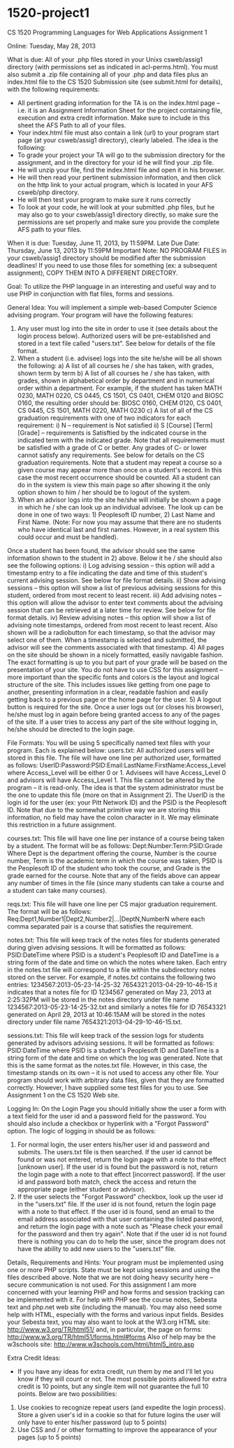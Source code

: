 1520-project1
=============

CS 1520 Programming Languages for Web Applications
Assignment 1
 
Online: Tuesday, May 28, 2013
 
What is due: All of your .php files stored in your Unixs csweb/assig1 directory (with permissions set as indicated in acl-perms.html). You must also submit a .zip file containing all of your .php and data files plus an index.html file to the CS 1520 Submission site (see submit.html for details), with the following requirements:
-    All pertinent grading information for the TA is on the index.html page – i.e. it is an Assignment Information Sheet for the project containing file, execution and extra credit information. Make sure to include in this sheet the AFS Path to all of your files.
-    Your index.html file must also contain a link (url) to your program start page (at your csweb/assig1 directory), clearly labeled.
The idea is the following:
-    To grade your project your TA will go to the submission directory for the assignment, and in the directory for your id he will find your .zip file.
-    He will unzip your file, find the index.html file and open it in his browser.
-    He will then read your pertinent submission information, and then click on the http link to your actual program, which is located in your AFS csweb/php directory.
-    He will then test your program to make sure it runs correctly
-    To look at your code, he will look at your submitted .php files, but he may also go to your csweb/assig1 directory directly, so make sure the permissions are set properly and make sure you provide the complete AFS path to your files.
 
When it is due: Tuesday, June 11, 2013, by 11:59PM.
Late Due Date: Thursday, June 13, 2013 by 11:59PM
Important Note: NO PROGRAM FILES in your csweb/assig1 directory should be modified after the submission deadlines! If you need to use those files for something (ex: a subsequent assignment), COPY THEM INTO A DIFFERENT DIRECTORY.
 
 
Goal: To utilize the PHP language in an interesting and useful way and to use PHP in conjunction with flat files, forms and sessions.
 
General Idea:
You will implement a simple web-based Computer Science advising program. Your program will have the following features:
1)    Any user must log into the site in order to use it (see details about the login process below). Authorized users will be pre-established and stored in a text file called "users.txt". See below for details of the file format.
2)    When a student (i.e. advisee) logs into the site he/she will be all shown the following:
a)     A list of all courses he / she has taken, with grades, shown term by term
b)     A list of all courses he / she has taken, with grades, shown in alphabetical order by department and in numerical order within a department. For example, if the student has taken MATH 0230, MATH 0220, CS 0445, CS 1501, CS 0401, CHEM 0120 and BIOSC 0160, the resulting order should be:
BIOSC 0160, CHEM 0120, CS 0401, CS 0445, CS 1501, MATH 0220, MATH 0230
c)     A list of all of the CS graduation requirements with one of two indicators for each requirement:
i)      N – requirement is Not satisfied
ii)    S [Course] [Term] [Grade] – requirements is Satisftied by the indicated course in the indicated term with the indicated grade. Note that all requirements must be satisfied with a grade of C or better. Any grades of C- or lower cannot satisfy any requirements. See below for details on the CS graduation requirements.
Note that a student may repeat a course so a given course may appear more than once on a student's record. In this case the most recent occurrence should be counted. All a student can do in the system is view this main page so after showing it the only option shown to him / her should be to logout of the system.
3)    When an advisor logs into the site he/she will initially be shown a page in which he / she can look up an individual advisee. The look up can be done in one of two ways: 1) Peoplesoft ID number, 2) Last Name and First Name. (Note: For now you may assume that there are no students who have identical last and first names. However, in a real system this could occur and must be handled).
 
Once a student has been found, the advisor should see the same information shown to the student in 2) above. Below it he / she should also see the following options:
i)      Log advising session – this option will add a timestamp entry to a file indicating the date and time of this student's current advising session. See below for file format details.
ii)    Show advising sessions – this option will show a list of previous advising sessions for this student, ordered from most recent to least recent.
iii)   Add advising notes – this option will allow the advisor to enter text comments about the advising session that can be retrieved at a later time for review. See below for file format details.
iv)   Review advising notes – this option will show a list of advising note timestamps, ordered from most recent to least recent. Also shown will be a radiobutton for each timestamp, so that the advisor may select one of them. When a timestamp is selected and submitted, the advisor will see the comments associated with that timestamp.
4)    All pages on the site should be shown in a nicely formatted, easily navigable fashion. The exact formatting is up to you but part of your grade will be based on the presentation of your site. You do not have to use CSS for this assignment – more important than the specific fonts and colors is the layout and logical structure of the site. This includes issues like getting from one page to another, presenting information in a clear, readable fashion and easily getting back to a previous page or the home page for the user.
5)    A logout button is required for the site. Once a user logs out (or closes his browser), he/she must log in again before being granted access to any of the pages of the site. If a user tries to access any part of the site without logging in, he/she should be directed to the login page.
 
File Formats:
You will be using 5 specifically named text files with your program. Each is explained below:
users.txt: All authorized users will be stored in this file. The file will have one line per authorized user, formatted as follows:
UserID:Password:PSID:Email:LastName:FirstName:Access_Level
where Access_Level will be either 0 or 1. Advisees will have Access_Level 0 and advisors will have Access_Level 1. This file cannot be altered by the program – it is read-only. The idea is that the system administrator must be the one to update this file (more on that in Assignment 2). The UserID is the login id for the user (ex: your Pitt Network ID) and the PSID is the Peoplesoft ID. Note that due to the somewhat primitive way we are storing this information, no field may have the colon character in it. We may eliminate this restriction in a future assignment.
 
courses.txt: This file will have one line per instance of a course being taken by a student. The format will be as follows:
Dept:Number:Term:PSID:Grade
Where Dept is the department offering the course, Number is the course number, Term is the academic term in which the course was taken, PSID is the Peoplesoft ID of the student who took the course, and Grade is the grade earned for the course. Note that any of the fields above can appear any number of times in the file (since many students can take a course and a student can take many courses).
 
reqs.txt: This file will have one line per CS major graduation requirement. The format will be as follows:
Req:Dept1,Number1|Dept2,Number2|...|DeptN,NumberN
where each comma separated pair is a course that satisfies the requirement.
 
notes.txt: This file will keep track of the notes files for students generated during given advising sessions. It will be formatted as follows:
PSID:DateTime
where PSID is a student's Peoplesoft ID and DateTime is a string form of the date and time on which the notes where taken. Each entry in the notes.txt file will correspond to a file within the subdirectory notes stored on the server. For example, if notes.txt contains the following two entries:
1234567:2013-05-23-14-25-32
7654321:2013-04-29-10-46-15
it indicates that a notes file for ID 1234567 generated on May 23, 2013 at 2:25:32PM will be stored in the notes directory under file name 1234567:2013-05-23-14-25-32.txt and similarly a notes file for ID 76543321 generated on April 29, 2013 at 10:46:15AM will be stored in the notes directory under file name 7654321:2013-04-29-10-46-15.txt.
 
sessions.txt: This file will keep track of the session logs for students generated by advisors advising sessions. It will be formatted as follows:
PSID:DateTime
where PSID is a student's Peoplesoft ID and DateTime is a string form of the date and time on which the log was generated. Note that this is the same format as the notes.txt file. However, in this case, the timestamp stands on its own – it is not used to access any other file.
Your program should work with arbitrary data files, given that they are formatted correctly. However, I have supplied some test files for you to use. See Assignment 1 on the CS 1520 Web site.
 
Logging In:
On the Login Page you should initially show the user a form with a text field for the user id and a password field for the password. You should also include a checkbox or hyperlink with a "Forgot Password" option. The logic of logging in should be as follows:
1)    For normal login, the user enters his/her user id and password and submits. The users.txt file is then searched. If the user id cannot be found or was not entered, return the login page with a note to that effect [unknown user]. If the user id is found but the password is not, return the login page with a note to that effect [incorrect password]. If the user id and password both match, check the access and return the appropriate page (either student or advisor).
2)    If the user selects the "Forgot Password" checkbox, look up the user id in the "users.txt" file. If the user id is not found, return the login page with a note to that effect. If the user id is found, send an email to the email address associated with that user containing the listed password, and return the login page with a note such as "Please check your email for the password and then try again". Note that if the user id is not found there is nothing you can do to help the user, since the program does not have the ability to add new users to the "users.txt" file.
 
Details, Requirements and Hints:
Your program must be implemented using one or more PHP scripts. State must be kept using sessions and using the files described above. Note that we are not doing heavy security here – secure communication is not used. For this assignment I am more concerned with your learning PHP and how forms and session tracking can be implemented with it. For help with PHP see the course notes, Sebesta text and php.net web site (including the manual). You may also need some help with HTML, especially with the forms and various input fields. Besides your Sebesta text, you may also want to look at the W3.org HTML site:
http://www.w3.org/TR/html51/
and, in particular, the page on forms:
http://www.w3.org/TR/html51/forms.html#forms
Also of help may be the w3schools site:
http://www.w3schools.com/html/html5_intro.asp
 
Extra Credit Ideas:
-    If you have any ideas for extra credit, run them by me and I'll let you know if they will count or not. The most possible points allowed for extra credit is 10 points, but any single item will not guarantee the full 10 points. Below are two possibilities:
1)  Use cookies to recognize repeat users (and expedite the login process). Store a given user's id in a cookie so that for future logins the user will only have to enter his/her password (up to 5 points)
2)  Use CSS and / or other formatting to improve the appearance of your pages (up to 5 points)

